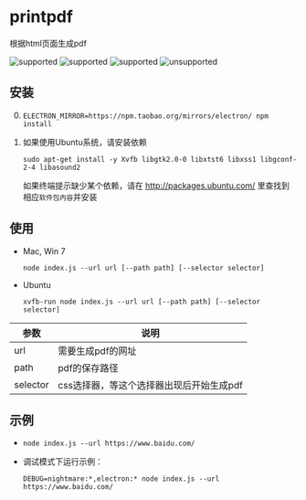 # printpdf

根据html页面生成pdf

![supported](https://img.shields.io/badge/Win_7-ok-brightgreen.svg)
![supported](https://img.shields.io/badge/Mac_OS_X-ok-brightgreen.svg)
![supported](https://img.shields.io/badge/Ubuntu-ok-brightgreen.svg)
![unsupported](https://img.shields.io/badge/CentOS-fail-red.svg)

## 安装

0. `ELECTRON_MIRROR=https://npm.taobao.org/mirrors/electron/ npm install`
0. 如果使用Ubuntu系统，请安装依赖

    ```
    sudo apt-get install -y Xvfb libgtk2.0-0 libxtst6 libxss1 libgconf-2-4 libasound2
    ```
    如果终端提示缺少某个依赖，请在 http://packages.ubuntu.com/ 里查找到相应`软件包内容`并安装

## 使用

- Mac, Win 7

    ```
    node index.js --url url [--path path] [--selector selector]
    ```

- Ubuntu

    ```
    xvfb-run node index.js --url url [--path path] [--selector selector]
    ```

参数 | 说明
--- | ---
url | 需要生成pdf的网址
path | pdf的保存路径
selector | css选择器，等这个选择器出现后开始生成pdf

## 示例

- `node index.js --url https://www.baidu.com/`
- 调试模式下运行示例：
    
    ```
    DEBUG=nightmare:*,electron:* node index.js --url https://www.baidu.com/
    ```
